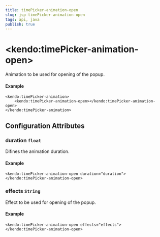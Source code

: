 ```yaml
---
title: timePicker-animation-open
slug: jsp-timePicker-animation-open
tags: api, java
publish: true
---
```


# \<kendo:timePicker-animation-open\>

Animation to be used for opening of the popup.

#### Example
    <kendo:timePicker-animation>
        <kendo:timePicker-animation-open></kendo:timePicker-animation-open>
    </kendo:timePicker-animation>

## Configuration Attributes

### duration `float`

Difines the animation duration.

#### Example
    <kendo:timePicker-animation-open duration="duration">
    </kendo:timePicker-animation-open>

### effects `String`

Effect to be used for opening of the popup.

#### Example
    <kendo:timePicker-animation-open effects="effects">
    </kendo:timePicker-animation-open>


